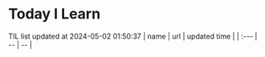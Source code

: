 # Today I Learn 
TIL list updated at 2024-05-02 01:50:37
| name | url | updated time |
| :--- | -- | -- |
